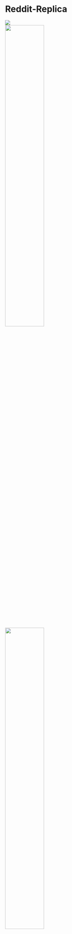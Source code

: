 # Reddit-Replica
![](https://download.logo.wine/logo/Reddit/Reddit-Logo.wine.png)
<br>
<img src="https://storage.googleapis.com/cms-storage-bucket/c823e53b3a1a7b0d36a9.png" width = 50%>
<img src="https://upload.wikimedia.org/wikipedia/commons/thumb/f/fe/Dart_programming_language_logo.svg/2560px-Dart_programming_language_logo.svg.png" width=50%>

## Descrtiption

Reddit is an American social news aggregation, content rating, and discussion website. Registered users submit content to the site such as links, text posts, images, and videos, which are then voted up or down by other members.

### Motivation

As part of studying software engineering and applying software engineering processes, a large team of 21 people were required to build a social media application clone, for this specific project, Reddit was the one.

A team of 5 people worked on developing a cross platform version of Reddit. 

The cross platform development was mainly based on Flutter framework and Dart programming language.

### Installation

For installing all packages and dependencies

```
flutter pub get
```

### Demo Videos 

###### Mobile view
![](https://github.com/SarahElzayat/Flutter-Reddit-Clone/blob/master/screenshots/vid1.mp4)

###### Web view

